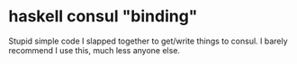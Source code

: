 haskell consul "binding"
====================
Stupid simple code I slapped together to get/write things to consul. I barely recommend I use this, much less anyone else.
